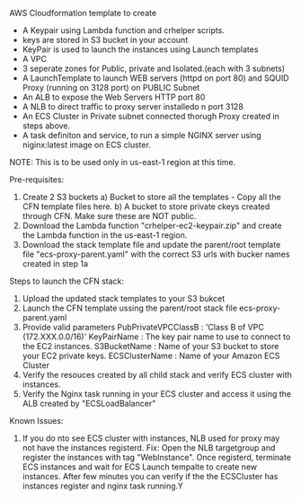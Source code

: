 AWS Cloudformation template to create 
 - A Keypair using Lambda function and crhelper scripts.
 - keys are stored in S3 bucket in your account
 - KeyPair is used to launch the instances using Launch templates
 - A VPC 
 - 3 seperate zones for Public, private and Isolated.(each with 3 subnets)
 - A LaunchTemplate to launch WEB servers (httpd on port 80) and SQUID Proxy (running on 3128 port) on PUBLIC Subnet
 - An ALB to expose the Web Servers HTTP port 80
 - A NLB to direct traffic to proxy server installedo n port 3128
 - An ECS Cluster in Private subnet connected thorugh Proxy created in steps above. 
 - A task definiton and service, to run a simple NGINX server using niginx:latest image on ECS cluster.
 
NOTE: This is to be used only in us-east-1 region at this time.

Pre-requisites:
1) Create 2 S3 buckets 
  a) Bucket to store all the templates - Copy all the CFN template files here.
  b) A bucket to store private ckeys created through CFN. Make sure these are NOT public. 
2) Download the Lambda function "crhelper-ec2-keypair.zip" and create the Lambda function in the us-east-1 region. 
3) Download the stack template file and update the parent/root template file "ecs-proxy-parent.yaml" with the correct S3 urls with bucker names created in step 1a


Steps to launch the CFN stack:
1) Upload the updated stack templates to your S3 bukcet
2) Launch the CFN template ussing the parent/root stack file ecs-proxy-parent.yaml
3) Provide valid parameters
     PubPrivateVPCClassB : 'Class B of VPC (172.XXX.0.0/16)'
     KeyPairName : The key pair name to use to connect to the EC2 instances.
     S3BucketName :  Name of your S3 bucket to store your EC2 private keys.
     ECSClusterName : Name of your Amazon ECS Cluster
 4) Verify the resouces created by all child stack and verify ECS cluster with instances.
 5) Verify the Nginx task running in your ECS cluster and access it using the ALB created by "ECSLoadBalancer"
 
 
 
Known Issues: 

1) If you do nto see ECS cluster with instances, NLB used for proxy may not have the instances registerd. 
   Fix: Open the NLB targetgroup and register the instances with tag "WebInstance". Once registerd, terminate ECS instances and wait for ECS Launch tempalte to create new instances. After few minutes you can verify if the the ECSCluster has instances register and nginx task running.Y 
     
     
     
     
     
     
